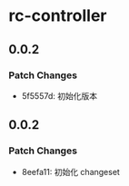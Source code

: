 # rc-controller

## 0.0.2

### Patch Changes

- 5f5557d: 初始化版本

## 0.0.2

### Patch Changes

- 8eefa11: 初始化 changeset
